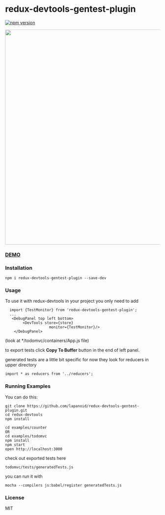 redux-devtools-gentest-plugin
=========================
[![npm version](https://badge.fury.io/js/redux-devtools-gentest-plugin.svg)](http://badge.fury.io/js/redux-devtools-gentest-plugin)

<img src='http://dl1.joxi.net/drive/0010/3977/692105/150716/d25467a266.png' width='700'>

### [DEMO](http://lapanoid.github.io/redux-devtools-gentest-plugin)

### Installation
```
npm i redux-devtools-gentest-plugin --save-dev
```
### Usage

To use it with redux-devtools in your project you only need to add  
```
  import {TestMonitor} from 'redux-devtools-gentest-plugin';
  ...
   <DebugPanel top left bottom>
        <DevTools store={store}
                    monitor={TestMonitor}/>
    </DebugPanel>
```
(look at */todomvc/containers/App.js file)

to export tests click **Copy To Buffer** button in the end of left panel.

generated tests are a little bit specific for now they look for reducers in upper directory
```
import * as reducers from '../reducers';
```

### Running Examples

You can do this:

```
git clone https://github.com/lapanoid/redux-devtools-gentest-plugin.git
cd redux-devtools
npm install

cd examples/counter
OR
cd examples/todomvc
npm install
npm start
open http://localhost:3000
```

check out exported tests here 
```
todomvc/tests/generatedTests.js
```

you can run it with

```
mocha --compilers js:babel/register generatedTests.js
```

### License

MIT
